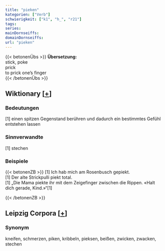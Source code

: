 ```yaml
---
title: "pieken"
kategorien: ["Verb"]
schwierigkeit: ["k1", "h_", "r21"]
tags:
series:
mainDornseiffs:
domainDornseiffs:
url: "pieken"
---
```


{{< betonenÜbs >}}
**Übersetzung:**  
stick, poke  
prick  
to prick one’s finger  
{{< /betonenÜbs >}}

## Wiktionary [[+](https://de.wiktionary.org/wiki/pieken)]

### Bedeutungen
[1] einen spitzen Gegenstand berühren und dadurch ein bestimmtes Gefühl entstehen lassen  

### Sinnverwandte
[1] stechen  

### Beispiele
{{< betonenZB >}}
[1] Ich hab mich am Rosenbusch gepiekt.  
[1] Der alte Strickpulli piekt total.  
[1] „Die Mama piekte ihr mit dem Zeigefinger zwischen die Rippen. «Halt dich gerade, Kind.»“[1]  

{{< /betonenZB >}}

## Leipzig Corpora [[+](https://corpora.uni-leipzig.de/en/res?word=pieken&corpusId=deu_newscrawl-public_2018)]


### Synonym
kneifen, schmerzen, piken, kribbeln, pieksen, beißen, zwicken, zwacken, stechen

